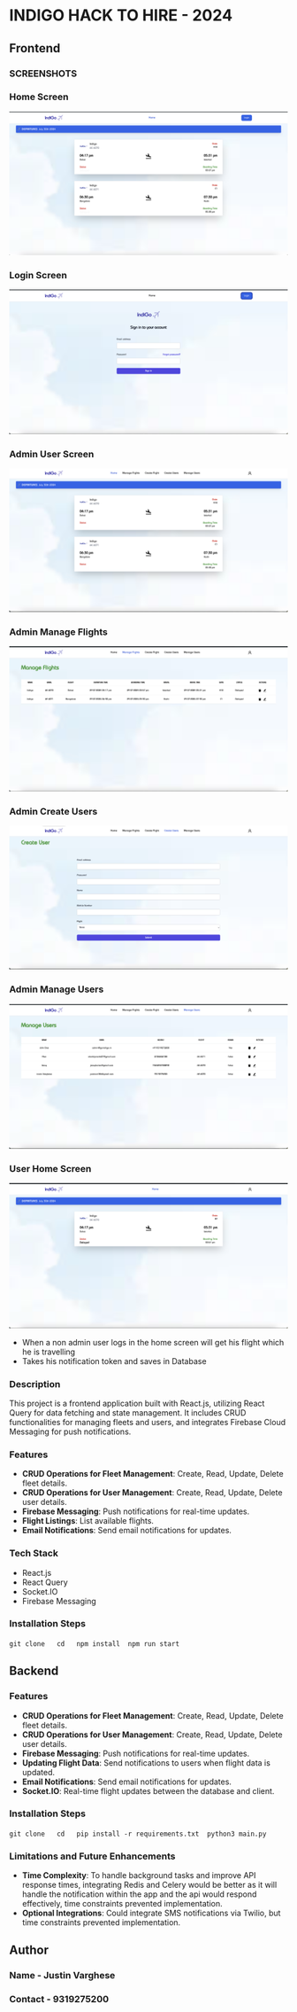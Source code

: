 # INDIGO HACK TO HIRE - 2024

## Frontend

### SCREENSHOTS

### Home Screen

![](./screenshots/home.png)

### Login Screen

![](./screenshots/login.png)

### Admin User Screen

![](./screenshots/admin_home.png)

### Admin Manage Flights

![](./screenshots/admin_manage_flight.png)

### Admin Create Users

![](./screenshots/admin_create_user.png)

### Admin Manage Users

![](./screenshots/admin_manage_users.png)

### User Home Screen

![](./screenshots/user_home.png)

- When a non admin user logs in the home screen will get his flight which he is travelling
- Takes his notification token and saves in Database

### Description

This project is a frontend application built with React.js, utilizing React Query for data fetching and state management. It includes CRUD functionalities for managing fleets and users, and integrates Firebase Cloud Messaging for push notifications.

### Features

- **CRUD Operations for Fleet Management**: Create, Read, Update, Delete fleet details.
- **CRUD Operations for User Management**: Create, Read, Update, Delete user details.
- **Firebase Messaging**: Push notifications for real-time updates.
- **Flight Listings**: List available flights.
- **Email Notifications**: Send email notifications for updates.

### Tech Stack

- React.js
- React Query
- Socket.IO
- Firebase Messaging

### Installation Steps

`git clone   cd   npm install  npm run start`

## Backend

### Features

- **CRUD Operations for Fleet Management**: Create, Read, Update, Delete fleet details.
- **CRUD Operations for User Management**: Create, Read, Update, Delete user details.
- **Firebase Messaging**: Push notifications for real-time updates.
- **Updating Flight Data**: Send notifications to users when flight data is updated.
- **Email Notifications**: Send email notifications for updates.
- **Socket.IO**: Real-time flight updates between the database and client.

### Installation Steps

`git clone   cd   pip install -r requirements.txt  python3 main.py`

### Limitations and Future Enhancements

- **Time Complexity**: To handle background tasks and improve API response times, integrating Redis and Celery would be better as it will handle the notification within the app and the api would respond effectively, time constraints prevented implementation.
- **Optional Integrations**: Could integrate SMS notifications via Twilio, but time constraints prevented implementation.

## Author

### Name - Justin Varghese

### Contact - 9319275200
